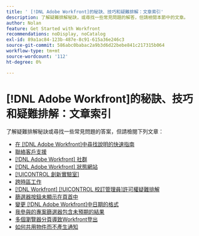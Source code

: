 ```yaml
---
title: ' [!DNL Adobe Workfront]的秘訣、技巧和疑難排解：文章索引'
description: 了解疑難排解秘訣，或尋找一些常見問題的解答，但請檢閱本節中的文章。
author: Nolan
feature: Get Started with Workfront
recommendations: noDisplay, noCatalog
exl-id: 89a1ac84-123b-487e-8c91-615a36e246c3
source-git-commit: 586abc0babac2a9b3d6d22bebe841c217315b064
workflow-type: tm+mt
source-wordcount: '112'
ht-degree: 0%

---
```


# [!DNL Adobe Workfront]的秘訣、技巧和疑難排解：文章索引

<!--Audited: 12/2024-->

了解疑難排解秘訣或尋找一些常見問題的答案，但請檢閱下列文章：

* [在 [!DNL Adobe Workfront]中尋找說明的快速指南](../../workfront-basics/tips-tricks-and-troubleshooting/guide-for-help-in-workfront.md)
* [聯絡客戶支援](../../workfront-basics/tips-tricks-and-troubleshooting/contact-customer-support.md)
* [ [!DNL Adobe Workfront] 社群](../../workfront-basics/tips-tricks-and-troubleshooting/workfront-community.md)
* [ [!DNL Adobe Workfront] 狀態網站](../../workfront-basics/tips-tricks-and-troubleshooting/understand-the-status-site.md)
* [[!UICONTROL 創新實驗室]](../../workfront-basics/tips-tricks-and-troubleshooting/idea-exchange.md)
* [跨時區工作](../../workfront-basics/tips-tricks-and-troubleshooting/working-across-timezones.md)
* [[!DNL Workfront] [!UICONTROL 校訂管理員]許可權疑難排解](../../workfront-basics/tips-tricks-and-troubleshooting/wp-manager-permissions-troubleshooting.md)
* [篩選器按鈕未顯示在頁首中](../../workfront-basics/tips-tricks-and-troubleshooting/filter-buttons-do-not-display-in-page-headers.md)
* [變更 [!DNL Adobe Workfront]中日期的格式](../tips-tricks-and-troubleshooting/change-date-format-chrome.md)
* [我參與的專案篩選器包含未預期的結果](../tips-tricks-and-troubleshooting/projects-im-on-filter-including-unexpected-results.md)
* [多個瀏覽器分頁導致Workfront登出](/help/quicksilver/workfront-basics/tips-tricks-and-troubleshooting/multiple-browser-tabs-cause-logout.md)
* [如何共用物件而不產生通知](/help/quicksilver/workfront-basics/tips-tricks-and-troubleshooting/how-to-share-objects-without-sending-out-notifications.md)